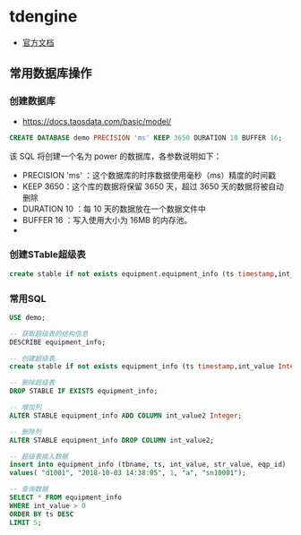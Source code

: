 # tdengine
- [官方文档](https://docs.taosdata.com/)

## 常用数据库操作
### 创建数据库
- https://docs.taosdata.com/basic/model/
```sql
CREATE DATABASE demo PRECISION 'ms' KEEP 3650 DURATION 10 BUFFER 16;
```
该 SQL 将创建一个名为 power 的数据库，各参数说明如下：
- PRECISION 'ms' ：这个数据库的时序数据使用毫秒（ms）精度的时间戳
- KEEP 3650：这个库的数据将保留 3650 天，超过 3650 天的数据将被自动删除
- DURATION 10 ：每 10 天的数据放在一个数据文件中
- BUFFER 16 ：写入使用大小为 16MB 的内存池。
- 
### 创建STable超级表
```sql
create stable if not exists equipment.equipment_info (ts timestamp,int_value Integer,str_value nchar(32)) tags (eqp_id nchar(32));
```

### 常用SQL
```sql
USE demo;

-- 获取超级表的结构信息
DESCRIBE equipment_info;

-- 创建超级表
create stable if not exists equipment_info (ts timestamp,int_value Integer,str_value nchar(32)) tags (eqp_id nchar(32));

-- 删除超级表
DROP STABLE IF EXISTS equipment_info;

-- 增加列
ALTER STABLE equipment_info ADD COLUMN int_value2 Integer;

-- 删除列
ALTER STABLE equipment_info DROP COLUMN int_value2;

-- 超级表插入数据
insert into equipment_info (tbname, ts, int_value, str_value, eqp_id)
values( "d1001", "2018-10-03 14:38:05", 1, "a", "sn10001");

-- 查询数据
SELECT * FROM equipment_info
WHERE int_value > 0
ORDER BY ts DESC
LIMIT 5;
```
